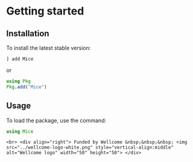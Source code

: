 # Getting started

## Installation
To install the latest stable version:

```
] add Mice
```

or

```julia
using Pkg
Pkg.add("Mice")
```

## Usage
To load the package, use the command:

```julia
using Mice
```

```@raw html
<br> <div align="right"> Funded by Wellcome &nbsp;&nbsp;&nbsp; <img src="../wellcome-logo-white.png" style="vertical-align:middle" alt="Wellcome logo" width="50" height="50"> </div>
```